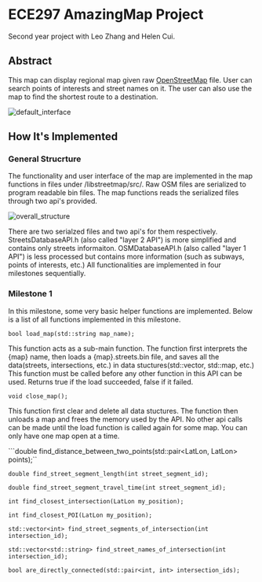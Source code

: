 # ECE297 AmazingMap Project
Second year project with Leo Zhang and Helen Cui.

## Abstract
This map can display regional map given raw [OpenStreetMap](http://wiki.openstreetmap.org/wiki/Main_Page) file. User can search points of interests and street names on it. The user can also use the map to find the shortest route to a destination. 

![default_interface](https://github.com/nzcsx/ece297_map_project/blob/master/README_images/default_interface.png)

## How It's Implemented
### General Strucrture
The functionality and user interface of the map are implemented in the map functions in files under /libstreetmap/src/. Raw OSM files are serialized to program readable bin files. The map functions reads the serialized files through two api's provided. 

![overall_structure](https://github.com/nzcsx/ece297_map_project/blob/master/README_images/overall_strcuture.png)

There are two serialzed files and two api's for them respectively. StreetsDatabaseAPI.h (also called "layer 2 API") is more simplified and contains only streets informaiton. OSMDatabaseAPI.h (also called "layer 1 API") is less processed but contains more information (such as subways, points of interests, etc.) All functionalities are implemented in four milestones sequentially.

### Milestone 1
In this milestone, some very basic helper functions are implemented. Below is a list of all functions implemented in this milestone.

```bool load_map(std::string map_name);```

This function acts as a sub-main function. The function first interprets the {map} name, then loads a {map}.streets.bin file, and saves all the data(streets, intersections, etc.) in data stuctures(std::vector, std::map, etc.) This function must be called before any other function in this API can be used. Returns true if the load succeeded, false if it failed.

```void close_map();```

This function first clear and delete all data stuctures. The function then unloads a map and frees the memory used by the API. No other api calls can be made until the load function is called again for some map. You can only have one map open at a time.

```double find_distance_between_two_points(std::pair<LatLon, LatLon> points);``

```double find_street_segment_length(int street_segment_id);```

```double find_street_segment_travel_time(int street_segment_id);```

```int find_closest_intersection(LatLon my_position);```

```int find_closest_POI(LatLon my_position);```

```std::vector<int> find_street_segments_of_intersection(int intersection_id);```

```std::vector<std::string> find_street_names_of_intersection(int intersection_id);```

```bool are_directly_connected(std::pair<int, int> intersection_ids);```
